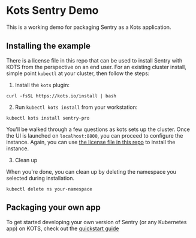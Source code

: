 # Kots Sentry Demo


This is a working demo for packaging Sentry as a Kots application. 


## Installing the example

There is a license file in this repo that can be used to install Sentry with KOTS from the perspective on an end user. For an existing cluster install, simple point `kubectl` at your cluster, then follow the steps:

1. Install the `kots` plugin:

```shell
curl -fsSL https://kots.io/install | bash
```

2. Run `kubectl kots install` from your workstation:

```shell
kubectl kots install sentry-pro
```

You'll be walked through a few questions as kots sets up the cluster. Once the UI is launched on `localhost:8800`, you can proceed to configure the instance. Again, you can use [the license file in this repo](./KOTS-license-example-sentry-pro.yaml) to install the instance.


3. Clean up

When you're done, you can clean up by deleting the namespace you selected during installation.

```shell
kubectl delete ns your-namespace
```

## Packaging your own app

To get started developing your own version of Sentry (or any Kubernetes app) on KOTS, check out the [quickstart guide](https://kots.io/vendor/guides/quickstart)

